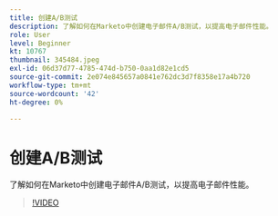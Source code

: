 ```yaml
---
title: 创建A/B测试
description: 了解如何在Marketo中创建电子邮件A/B测试，以提高电子邮件性能。
role: User
level: Beginner
kt: 10767
thumbnail: 345484.jpeg
exl-id: 06d37d77-4785-474d-b750-0aa1d82e1cd5
source-git-commit: 2e074e845657a0841e762dc3d7f8358e17a4b720
workflow-type: tm+mt
source-wordcount: '42'
ht-degree: 0%

---
```


# 创建A/B测试

了解如何在Marketo中创建电子邮件A/B测试，以提高电子邮件性能。

>[!VIDEO](https://video.tv.adobe.com/v/345484/?quality=12&learn=on)

